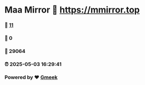 # Maa Mirror :link: https://mmirror.top 
### :page_facing_up: [11](https://mmirror.top/tag.html) 
### :speech_balloon: 0 
### :hibiscus: 29064 
### :alarm_clock: 2025-05-03 16:29:41 
### Powered by :heart: [Gmeek](https://github.com/Meekdai/Gmeek)
